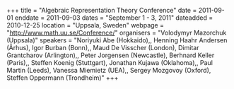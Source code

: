 +++
title = "Algebraic Representation Theory Conference"
date = 2011-09-01
enddate = 2011-09-03
dates = "September 1 - 3, 2011"
dateadded = 2010-12-25
location = "Uppsala, Sweden"
webpage = "http://www.math.uu.se/Conference/"
organisers = "Volodymyr Mazorchuk (Uppsala)"
speakers = "Noriyuki Abe (Hokkaido),, Henning Haahr Andersen (Århus), Igor Burban (Bonn),, Maud De Visscher (London), Dimitar Grantcharov (Arlington),, Peter Jorgensen (Newcastle), Berhnard Keller (Paris),, Steffen Koenig (Stuttgart), Jonathan Kujawa (Oklahoma),, Paul Martin (Leeds), Vanessa Miemietz (UEA),, Sergey Mozgovoy (Oxford), Steffen Oppermann (Trondheim)"
+++
